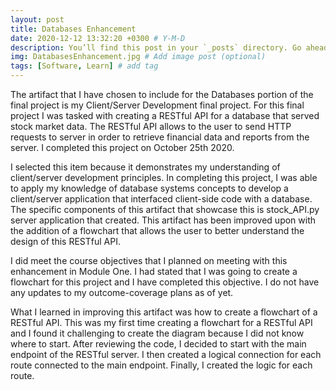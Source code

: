 ```yaml
---
layout: post
title: Databases Enhancement
date: 2020-12-12 13:32:20 +0300 # Y-M-D
description: You’ll find this post in your `_posts` directory. Go ahead and edit it and re-build the site to see your changes. # Add post description (optional)
img: DatabasesEnhancement.jpg # Add image post (optional)
tags: [Software, Learn] # add tag
---
```


The artifact that I have chosen to include for the Databases portion of the final project is my Client/Server Development final project. For this final project I was tasked with creating a RESTful API for a database that served stock market data. The RESTful API allows to the user to send HTTP requests to server in order to retrieve financial data and reports from the server. I completed this project on October 25th 2020.

I selected this item because it demonstrates my understanding of client/server development principles. In completing this project, I was able to apply my knowledge of database systems concepts to develop a client/server application that interfaced client-side code with a database. The specific components of this artifact that showcase this is stock_API.py server application that created. This artifact has been improved upon with the addition of a flowchart that allows the user to better understand the design of this RESTful API.

I did meet the course objectives that I planned on meeting with this enhancement in Module One. I had stated that I was going to create a flowchart for this project and I have completed this objective. I do not have any updates to my outcome-coverage plans as of yet.

What I learned in improving this artifact was how to create a flowchart of a RESTful API. This was my first time creating a flowchart for a RESTful API and I found it challenging to create the diagram because I did not know where to start. After reviewing the code, I decided to start with the main endpoint of the RESTful server. I then created a logical connection for each route connected to the main endpoint. Finally, I created the logic for each route.

